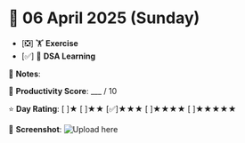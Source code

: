 # 📅 06 April 2025 (Sunday)

- [❎] 🏋️ **Exercise**
- [✅] 📘 **DSA Learning**

📝 **Notes**: 

🎯 **Productivity Score**: ___ / 10

⭐ **Day Rating**: [ ]★ [ ]★★ [✅]★★★ [ ]★★★★ [ ]★★★★★

📸 **Screenshot**: ![Upload here](images/2025-04-06.png)
